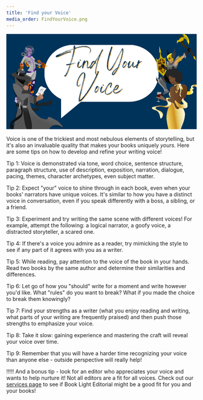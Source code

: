 ```yaml
---
title: 'Find your Voice'
media_order: FindYourVoice.png
---
```


![Find Your Voice](FindYourVoice.png "Find Your Voice")

Voice is one of the trickiest and most nebulous elements of storytelling, but it's also an invaluable quality that makes your books uniquely *yours.* Here are some tips on how to develop and refine your writing voice!

Tip 1: Voice is demonstrated via tone, word choice, sentence structure, paragraph structure, use of description, exposition, narration, dialogue, pacing, themes, character archetypes, even subject matter. 

Tip 2: Expect "your" voice to shine through in each book, even when your books' narrators have unique voices. It's similar to how you have a distinct voice in conversation, even if you speak differently with a boss, a sibling, or a friend.

Tip 3: Experiment and try writing the same scene with different voices! For example, attempt the following: a logical narrator, a goofy voice, a distracted storyteller, a scared one. 

Tip 4: If there's a voice you admire as a reader, try mimicking the style to see if any part of it agrees with you as a writer.

Tip 5: While reading, pay attention to the voice of the book in your hands. Read two books by the same author and determine their similarities and differences. 

Tip 6: Let go of how you "should" write for a moment and write however you'd like. What "rules" do you want to break? What if you made the choice to break them knowingly? 

Tip 7: Find your strengths as a writer (what you enjoy reading and writing, what parts of your writing are frequently praised) and then push those strengths to emphasize your voice.

Tip 8: Take it slow: gaining experience and mastering the craft will reveal your voice over time. 

Tip 9: Remember that you will have a harder time recognizing your voice than anyone else - outside perspective will really help! 

!!!!! And a bonus tip - look for an editor who appreciates your voice and wants to help nurture it! Not all editors are a fit for all voices. Check out our [services page](/services) to see if Book Light Editorial might be a good fit for you and your books!